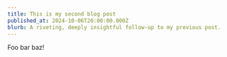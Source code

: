 ```yaml
---  
title: This is my second blog post  
published_at: 2024-10-06T20:00:00.000Z  
blurb: A riveting, deeply insightful follow-up to my previous post.
---  
```


Foo bar baz!
